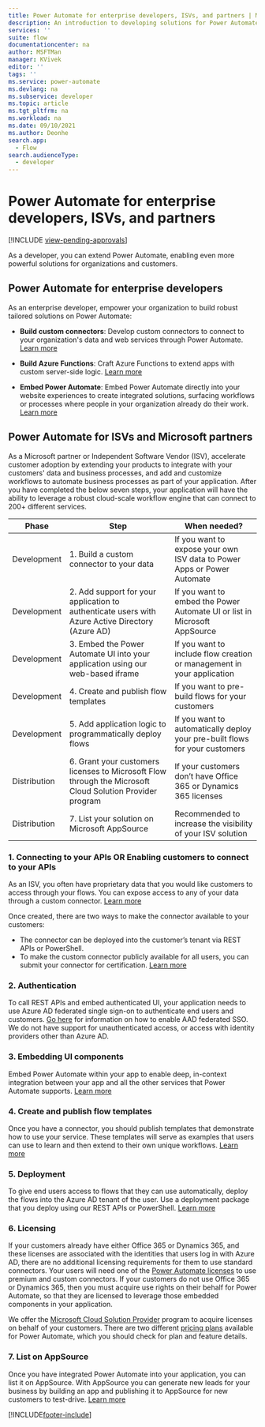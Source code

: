 ```yaml
---
title: Power Automate for enterprise developers, ISVs, and partners | Microsoft Docs
description: An introduction to developing solutions for Power Automate.
services: ''
suite: flow
documentationcenter: na
author: MSFTMan
manager: KVivek
editor: ''
tags: ''
ms.service: power-automate
ms.devlang: na
ms.subservice: developer
ms.topic: article
ms.tgt_pltfrm: na
ms.workload: na
ms.date: 09/10/2021
ms.author: Deonhe
search.app: 
  - Flow
search.audienceType: 
  - developer
---
```

# Power Automate for enterprise developers, ISVs, and partners
[!INCLUDE [view-pending-approvals](../includes/cc-rebrand.md)]

As a developer, you can extend Power Automate, enabling even more powerful solutions for organizations and customers.

## Power Automate for enterprise developers

As an enterprise developer, empower your organization to build robust tailored solutions on Power Automate:

- **Build custom connectors**: Develop custom connectors to connect to your organization's data and web services through Power Automate. [Learn more](/connectors/custom-connectors/)

- **Build Azure Functions**: Craft Azure Functions to extend apps with custom server-side logic. [Learn more](/azure/azure-functions/app-service-export-api-to-powerapps-and-flow)

- **Embed Power Automate**: Embed Power Automate directly into your website experiences to create integrated solutions, surfacing workflows or processes where people in your organization already do their work. [Learn more](embed-flow-dev.md)

## Power Automate for ISVs and Microsoft partners

As a Microsoft partner or Independent Software Vendor (ISV), accelerate customer adoption by extending your products to integrate with your customers' data and business processes, and add and customize workflows to automate business processes as part of your application. After you have completed the below seven steps, your application will have the ability to leverage a robust cloud-scale workflow engine that can connect to 200+ different services.

| Phase | Step | When needed? |
| --- | --- | --- |
| Development | 1. Build a custom connector to your data | If you want to expose your own ISV data to Power Apps or Power Automate |
| Development | 2. Add support for your application to authenticate users with Azure Active Directory (Azure AD) | If you want to embed the Power Automate UI or list in Microsoft AppSource | 
| Development | 3. Embed the Power Automate UI into your application using our web-based iframe | If you want to include flow creation or management in your application | 
| Development | 4. Create and publish flow templates | If you want to pre-build flows for your customers | 
| Development | 5. Add application logic to programmatically deploy flows | If you want to automatically deploy your pre-built flows for your customers | 
| Distribution | 6. Grant your customers licenses to Microsoft  Flow through the Microsoft Cloud Solution Provider program | If your customers don’t have Office 365 or Dynamics 365 licenses |
| Distribution | 7. List your solution on Microsoft AppSource | Recommended to increase the visibility of your ISV solution |

### 1. Connecting to your APIs OR Enabling customers to connect to your APIs

As an ISV, you often have proprietary data that you would like customers to access through your flows. You can expose access to any of your data through a custom connector. [Learn more](/connectors/custom-connectors/)

Once created, there are two ways to make the connector available to your customers:
- The connector can be deployed into the customer’s tenant via REST APIs or PowerShell.
- To make the custom connector publicly available for all users, you can submit your connector for certification. [Learn more](/connectors/custom-connectors/submit-certification)

### 2. Authentication 

To call REST APIs and embed authenticated UI, your application needs to use Azure AD federated single sign-on to authenticate end users and customers. [Go here](https://identity.microsoft.com/) for information on how to enable AAD federated SSO. We do not have support for unauthenticated access, or access with identity providers other than Azure AD. 

### 3. Embedding UI components

Embed Power Automate within your app to enable deep, in-context integration between your app and all the other services that Power Automate supports. [Learn more](embed-flow-dev.md)

### 4. Create and publish flow templates

Once you have a connector, you should publish templates that demonstrate how to use your service. These templates will serve as examples that users can use to learn and then extend to their own unique workflows. [Learn more](../publish-a-template.md)

### 5. Deployment

To give end users access to flows that they can use automatically, deploy the flows into the Azure AD tenant of the user. Use a deployment package that you deploy using our REST APIs or PowerShell. [Learn more]( //powerapps/administrator/export-import-packages)

### 6. Licensing

If your customers already have either Office 365 or Dynamics 365, and these licenses are associated with the identities that users log in with Azure AD, there are no additional licensing requirements for them to use standard connectors. Your users will need one of the [Power Automate licenses](https://flow.microsoft.com/pricing/) to use premium and custom connectors. If your customers do not use Office 365 or Dynamics 365, then you must acquire use rights on their behalf for Power Automate, so that they are licensed to leverage those embedded components in your application.

We offer the [Microsoft Cloud Solution Provider](https://partner.microsoft.com/cloud-solution-provider) program to acquire licenses on behalf of your customers. There are two different [pricing plans](https://flow.microsoft.com/pricing/) available for Power Automate, which you should check for plan and feature details.

### 7. List on AppSource

Once you have integrated Power Automate into your application, you can list it on AppSource. With AppSource you can generate new leads for your business by building an app and publishing it to AppSource for new customers to test-drive. [Learn more](dev-appsource-test-drive.md)


[!INCLUDE[footer-include](../includes/footer-banner.md)]